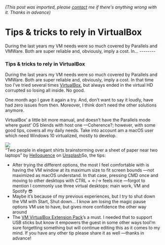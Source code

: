 *(This post was imported, please [contact](#/contact) me if there's anything wrong with it. Thanks in advance)*

  # Tips & tricks to rely in VirtualBox

   During the last years my VM needs were so much covered by Parallels and VMWare. Both are super reliable and, obviously, imply a cost. In…   --------
  
### Tips & tricks to rely in VirtualBox

During the last years my VM needs were so much covered by Parallels and VMWare. Both are super reliable and, obviously, imply a cost. In that time too I’ve tried several times [VirtualBox](https://www.virtualbox.org), but always ended in the virtual HD corrupted so losing all inside. No good.

One month ago I gave it again a try. And, don’t want to say it loudly, have had zero issues from then. Moreover, I think don’t need the other solutions anymore.

VirtualBox’ a little bit more manual, and doesn’t have the Parallels mode where guest’ OS blends with host one —Coherence?; however, with some good tips, covers all my daily needs. Take into account am a macOS user which need Windows 10 virtualized, mostly to develop.

![](https://cdn-images-1.medium.com/max/800/0*bLpady9U79BnuGYf.)  
“Two people in elegant shirts brainstorming over a sheet of paper near two laptops” by [Helloquence](https://unsplash.com/@helloquence?utm_source=medium&amp;utm_medium=referral) on [Unsplash](https://unsplash.com?utm_source=medium&amp;utm_medium=referral)So, the tips:


  * After trying the different options, the most I feel comfortable with is having the VM window at its maximum size to fit screen bounds —not maximized as macOS understand. In that case, pressing CMD once and moving to other desktops with CTRL + ←/→ feels nice —forgot to mention I commonly use three virtual desktops: main work, VM and Spotify 😎
  * Maybe it’s because of my previous experiences, but I try to shut down the VM with Start, Shut down… I know am losing the magic pause options VM use to have, but gives more confidence the other way around
  * The [VM VirtualBox Extension Pack](https://www.virtualbox.org/wiki/Downloads)’s a must. I needed that to support USB sticks but know it empowers the guest in some other ways tooI’m sure forgetting something but will continue editing this as it comes to my mind. If you have any other tip please share it as well —thanks in advance!